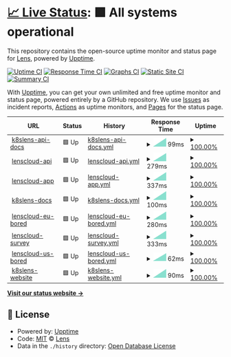 # [📈 Live Status](https://status.k8slens.dev): <!--live status--> **🟩 All systems operational**

This repository contains the open-source uptime monitor and status page for [Lens](https://k8slens.dev/), powered by [Upptime](https://github.com/upptime/upptime).

[![Uptime CI](https://github.com/lensapp/k8slens-status/workflows/Uptime%20CI/badge.svg)](https://github.com/lensapp/k8slens-status/actions?query=workflow%3A%22Uptime+CI%22)
[![Response Time CI](https://github.com/lensapp/k8slens-status/workflows/Response%20Time%20CI/badge.svg)](https://github.com/lensapp/k8slens-status/actions?query=workflow%3A%22Response+Time+CI%22)
[![Graphs CI](https://github.com/lensapp/k8slens-status/workflows/Graphs%20CI/badge.svg)](https://github.com/lensapp/k8slens-status/actions?query=workflow%3A%22Graphs+CI%22)
[![Static Site CI](https://github.com/lensapp/k8slens-status/workflows/Static%20Site%20CI/badge.svg)](https://github.com/lensapp/k8slens-status/actions?query=workflow%3A%22Static+Site+CI%22)
[![Summary CI](https://github.com/lensapp/k8slens-status/workflows/Summary%20CI/badge.svg)](https://github.com/lensapp/k8slens-status/actions?query=workflow%3A%22Summary+CI%22)

With [Upptime](https://upptime.js.org), you can get your own unlimited and free uptime monitor and status page, powered entirely by a GitHub repository. We use [Issues](https://github.com/lensapp/k8slens-status/issues) as incident reports, [Actions](https://github.com/lensapp/k8slens-status/actions) as uptime monitors, and [Pages](https://status.k8slens.dev) for the status page.

<!--start: status pages-->
<!-- This summary is generated by Upptime (https://github.com/upptime/upptime) -->
<!-- Do not edit this manually, your changes will be overwritten -->
<!-- prettier-ignore -->
| URL | Status | History | Response Time | Uptime |
| --- | ------ | ------- | ------------- | ------ |
| <img alt="" src="https://favicons.githubusercontent.com/api-docs.k8slens.dev" height="13"> [k8slens-api-docs](https://api-docs.k8slens.dev) | 🟩 Up | [k8slens-api-docs.yml](https://github.com/lensapp/k8slens-status/commits/HEAD/history/k8slens-api-docs.yml) | <details><summary><img alt="Response time graph" src="./graphs/k8slens-api-docs/response-time-week.png" height="20"> 99ms</summary><br><a href="https://status.k8slens.dev/history/k8slens-api-docs"><img alt="Response time 99" src="https://img.shields.io/endpoint?url=https%3A%2F%2Fraw.githubusercontent.com%2Flensapp%2Fk8slens-status%2FHEAD%2Fapi%2Fk8slens-api-docs%2Fresponse-time.json"></a><br><a href="https://status.k8slens.dev/history/k8slens-api-docs"><img alt="24-hour response time 99" src="https://img.shields.io/endpoint?url=https%3A%2F%2Fraw.githubusercontent.com%2Flensapp%2Fk8slens-status%2FHEAD%2Fapi%2Fk8slens-api-docs%2Fresponse-time-day.json"></a><br><a href="https://status.k8slens.dev/history/k8slens-api-docs"><img alt="7-day response time 99" src="https://img.shields.io/endpoint?url=https%3A%2F%2Fraw.githubusercontent.com%2Flensapp%2Fk8slens-status%2FHEAD%2Fapi%2Fk8slens-api-docs%2Fresponse-time-week.json"></a><br><a href="https://status.k8slens.dev/history/k8slens-api-docs"><img alt="30-day response time 99" src="https://img.shields.io/endpoint?url=https%3A%2F%2Fraw.githubusercontent.com%2Flensapp%2Fk8slens-status%2FHEAD%2Fapi%2Fk8slens-api-docs%2Fresponse-time-month.json"></a><br><a href="https://status.k8slens.dev/history/k8slens-api-docs"><img alt="1-year response time 99" src="https://img.shields.io/endpoint?url=https%3A%2F%2Fraw.githubusercontent.com%2Flensapp%2Fk8slens-status%2FHEAD%2Fapi%2Fk8slens-api-docs%2Fresponse-time-year.json"></a></details> | <details><summary><a href="https://status.k8slens.dev/history/k8slens-api-docs">100.00%</a></summary><a href="https://status.k8slens.dev/history/k8slens-api-docs"><img alt="All-time uptime 100.00%" src="https://img.shields.io/endpoint?url=https%3A%2F%2Fraw.githubusercontent.com%2Flensapp%2Fk8slens-status%2FHEAD%2Fapi%2Fk8slens-api-docs%2Fuptime.json"></a><br><a href="https://status.k8slens.dev/history/k8slens-api-docs"><img alt="24-hour uptime 100.00%" src="https://img.shields.io/endpoint?url=https%3A%2F%2Fraw.githubusercontent.com%2Flensapp%2Fk8slens-status%2FHEAD%2Fapi%2Fk8slens-api-docs%2Fuptime-day.json"></a><br><a href="https://status.k8slens.dev/history/k8slens-api-docs"><img alt="7-day uptime 100.00%" src="https://img.shields.io/endpoint?url=https%3A%2F%2Fraw.githubusercontent.com%2Flensapp%2Fk8slens-status%2FHEAD%2Fapi%2Fk8slens-api-docs%2Fuptime-week.json"></a><br><a href="https://status.k8slens.dev/history/k8slens-api-docs"><img alt="30-day uptime 100.00%" src="https://img.shields.io/endpoint?url=https%3A%2F%2Fraw.githubusercontent.com%2Flensapp%2Fk8slens-status%2FHEAD%2Fapi%2Fk8slens-api-docs%2Fuptime-month.json"></a><br><a href="https://status.k8slens.dev/history/k8slens-api-docs"><img alt="1-year uptime 100.00%" src="https://img.shields.io/endpoint?url=https%3A%2F%2Fraw.githubusercontent.com%2Flensapp%2Fk8slens-status%2FHEAD%2Fapi%2Fk8slens-api-docs%2Fuptime-year.json"></a></details>
| <img alt="" src="https://favicons.githubusercontent.com/api.k8slens.dev" height="13"> [lenscloud-api](https://api.k8slens.dev) | 🟩 Up | [lenscloud-api.yml](https://github.com/lensapp/k8slens-status/commits/HEAD/history/lenscloud-api.yml) | <details><summary><img alt="Response time graph" src="./graphs/lenscloud-api/response-time-week.png" height="20"> 279ms</summary><br><a href="https://status.k8slens.dev/history/lenscloud-api"><img alt="Response time 279" src="https://img.shields.io/endpoint?url=https%3A%2F%2Fraw.githubusercontent.com%2Flensapp%2Fk8slens-status%2FHEAD%2Fapi%2Flenscloud-api%2Fresponse-time.json"></a><br><a href="https://status.k8slens.dev/history/lenscloud-api"><img alt="24-hour response time 279" src="https://img.shields.io/endpoint?url=https%3A%2F%2Fraw.githubusercontent.com%2Flensapp%2Fk8slens-status%2FHEAD%2Fapi%2Flenscloud-api%2Fresponse-time-day.json"></a><br><a href="https://status.k8slens.dev/history/lenscloud-api"><img alt="7-day response time 279" src="https://img.shields.io/endpoint?url=https%3A%2F%2Fraw.githubusercontent.com%2Flensapp%2Fk8slens-status%2FHEAD%2Fapi%2Flenscloud-api%2Fresponse-time-week.json"></a><br><a href="https://status.k8slens.dev/history/lenscloud-api"><img alt="30-day response time 279" src="https://img.shields.io/endpoint?url=https%3A%2F%2Fraw.githubusercontent.com%2Flensapp%2Fk8slens-status%2FHEAD%2Fapi%2Flenscloud-api%2Fresponse-time-month.json"></a><br><a href="https://status.k8slens.dev/history/lenscloud-api"><img alt="1-year response time 279" src="https://img.shields.io/endpoint?url=https%3A%2F%2Fraw.githubusercontent.com%2Flensapp%2Fk8slens-status%2FHEAD%2Fapi%2Flenscloud-api%2Fresponse-time-year.json"></a></details> | <details><summary><a href="https://status.k8slens.dev/history/lenscloud-api">100.00%</a></summary><a href="https://status.k8slens.dev/history/lenscloud-api"><img alt="All-time uptime 100.00%" src="https://img.shields.io/endpoint?url=https%3A%2F%2Fraw.githubusercontent.com%2Flensapp%2Fk8slens-status%2FHEAD%2Fapi%2Flenscloud-api%2Fuptime.json"></a><br><a href="https://status.k8slens.dev/history/lenscloud-api"><img alt="24-hour uptime 100.00%" src="https://img.shields.io/endpoint?url=https%3A%2F%2Fraw.githubusercontent.com%2Flensapp%2Fk8slens-status%2FHEAD%2Fapi%2Flenscloud-api%2Fuptime-day.json"></a><br><a href="https://status.k8slens.dev/history/lenscloud-api"><img alt="7-day uptime 100.00%" src="https://img.shields.io/endpoint?url=https%3A%2F%2Fraw.githubusercontent.com%2Flensapp%2Fk8slens-status%2FHEAD%2Fapi%2Flenscloud-api%2Fuptime-week.json"></a><br><a href="https://status.k8slens.dev/history/lenscloud-api"><img alt="30-day uptime 100.00%" src="https://img.shields.io/endpoint?url=https%3A%2F%2Fraw.githubusercontent.com%2Flensapp%2Fk8slens-status%2FHEAD%2Fapi%2Flenscloud-api%2Fuptime-month.json"></a><br><a href="https://status.k8slens.dev/history/lenscloud-api"><img alt="1-year uptime 100.00%" src="https://img.shields.io/endpoint?url=https%3A%2F%2Fraw.githubusercontent.com%2Flensapp%2Fk8slens-status%2FHEAD%2Fapi%2Flenscloud-api%2Fuptime-year.json"></a></details>
| <img alt="" src="https://favicons.githubusercontent.com/app.k8slens.dev" height="13"> [lenscloud-app](https://app.k8slens.dev) | 🟩 Up | [lenscloud-app.yml](https://github.com/lensapp/k8slens-status/commits/HEAD/history/lenscloud-app.yml) | <details><summary><img alt="Response time graph" src="./graphs/lenscloud-app/response-time-week.png" height="20"> 337ms</summary><br><a href="https://status.k8slens.dev/history/lenscloud-app"><img alt="Response time 337" src="https://img.shields.io/endpoint?url=https%3A%2F%2Fraw.githubusercontent.com%2Flensapp%2Fk8slens-status%2FHEAD%2Fapi%2Flenscloud-app%2Fresponse-time.json"></a><br><a href="https://status.k8slens.dev/history/lenscloud-app"><img alt="24-hour response time 337" src="https://img.shields.io/endpoint?url=https%3A%2F%2Fraw.githubusercontent.com%2Flensapp%2Fk8slens-status%2FHEAD%2Fapi%2Flenscloud-app%2Fresponse-time-day.json"></a><br><a href="https://status.k8slens.dev/history/lenscloud-app"><img alt="7-day response time 337" src="https://img.shields.io/endpoint?url=https%3A%2F%2Fraw.githubusercontent.com%2Flensapp%2Fk8slens-status%2FHEAD%2Fapi%2Flenscloud-app%2Fresponse-time-week.json"></a><br><a href="https://status.k8slens.dev/history/lenscloud-app"><img alt="30-day response time 337" src="https://img.shields.io/endpoint?url=https%3A%2F%2Fraw.githubusercontent.com%2Flensapp%2Fk8slens-status%2FHEAD%2Fapi%2Flenscloud-app%2Fresponse-time-month.json"></a><br><a href="https://status.k8slens.dev/history/lenscloud-app"><img alt="1-year response time 337" src="https://img.shields.io/endpoint?url=https%3A%2F%2Fraw.githubusercontent.com%2Flensapp%2Fk8slens-status%2FHEAD%2Fapi%2Flenscloud-app%2Fresponse-time-year.json"></a></details> | <details><summary><a href="https://status.k8slens.dev/history/lenscloud-app">100.00%</a></summary><a href="https://status.k8slens.dev/history/lenscloud-app"><img alt="All-time uptime 100.00%" src="https://img.shields.io/endpoint?url=https%3A%2F%2Fraw.githubusercontent.com%2Flensapp%2Fk8slens-status%2FHEAD%2Fapi%2Flenscloud-app%2Fuptime.json"></a><br><a href="https://status.k8slens.dev/history/lenscloud-app"><img alt="24-hour uptime 100.00%" src="https://img.shields.io/endpoint?url=https%3A%2F%2Fraw.githubusercontent.com%2Flensapp%2Fk8slens-status%2FHEAD%2Fapi%2Flenscloud-app%2Fuptime-day.json"></a><br><a href="https://status.k8slens.dev/history/lenscloud-app"><img alt="7-day uptime 100.00%" src="https://img.shields.io/endpoint?url=https%3A%2F%2Fraw.githubusercontent.com%2Flensapp%2Fk8slens-status%2FHEAD%2Fapi%2Flenscloud-app%2Fuptime-week.json"></a><br><a href="https://status.k8slens.dev/history/lenscloud-app"><img alt="30-day uptime 100.00%" src="https://img.shields.io/endpoint?url=https%3A%2F%2Fraw.githubusercontent.com%2Flensapp%2Fk8slens-status%2FHEAD%2Fapi%2Flenscloud-app%2Fuptime-month.json"></a><br><a href="https://status.k8slens.dev/history/lenscloud-app"><img alt="1-year uptime 100.00%" src="https://img.shields.io/endpoint?url=https%3A%2F%2Fraw.githubusercontent.com%2Flensapp%2Fk8slens-status%2FHEAD%2Fapi%2Flenscloud-app%2Fuptime-year.json"></a></details>
| <img alt="" src="https://favicons.githubusercontent.com/docs.k8slens.dev" height="13"> [k8slens-docs](https://docs.k8slens.dev) | 🟩 Up | [k8slens-docs.yml](https://github.com/lensapp/k8slens-status/commits/HEAD/history/k8slens-docs.yml) | <details><summary><img alt="Response time graph" src="./graphs/k8slens-docs/response-time-week.png" height="20"> 100ms</summary><br><a href="https://status.k8slens.dev/history/k8slens-docs"><img alt="Response time 100" src="https://img.shields.io/endpoint?url=https%3A%2F%2Fraw.githubusercontent.com%2Flensapp%2Fk8slens-status%2FHEAD%2Fapi%2Fk8slens-docs%2Fresponse-time.json"></a><br><a href="https://status.k8slens.dev/history/k8slens-docs"><img alt="24-hour response time 100" src="https://img.shields.io/endpoint?url=https%3A%2F%2Fraw.githubusercontent.com%2Flensapp%2Fk8slens-status%2FHEAD%2Fapi%2Fk8slens-docs%2Fresponse-time-day.json"></a><br><a href="https://status.k8slens.dev/history/k8slens-docs"><img alt="7-day response time 100" src="https://img.shields.io/endpoint?url=https%3A%2F%2Fraw.githubusercontent.com%2Flensapp%2Fk8slens-status%2FHEAD%2Fapi%2Fk8slens-docs%2Fresponse-time-week.json"></a><br><a href="https://status.k8slens.dev/history/k8slens-docs"><img alt="30-day response time 100" src="https://img.shields.io/endpoint?url=https%3A%2F%2Fraw.githubusercontent.com%2Flensapp%2Fk8slens-status%2FHEAD%2Fapi%2Fk8slens-docs%2Fresponse-time-month.json"></a><br><a href="https://status.k8slens.dev/history/k8slens-docs"><img alt="1-year response time 100" src="https://img.shields.io/endpoint?url=https%3A%2F%2Fraw.githubusercontent.com%2Flensapp%2Fk8slens-status%2FHEAD%2Fapi%2Fk8slens-docs%2Fresponse-time-year.json"></a></details> | <details><summary><a href="https://status.k8slens.dev/history/k8slens-docs">100.00%</a></summary><a href="https://status.k8slens.dev/history/k8slens-docs"><img alt="All-time uptime 100.00%" src="https://img.shields.io/endpoint?url=https%3A%2F%2Fraw.githubusercontent.com%2Flensapp%2Fk8slens-status%2FHEAD%2Fapi%2Fk8slens-docs%2Fuptime.json"></a><br><a href="https://status.k8slens.dev/history/k8slens-docs"><img alt="24-hour uptime 100.00%" src="https://img.shields.io/endpoint?url=https%3A%2F%2Fraw.githubusercontent.com%2Flensapp%2Fk8slens-status%2FHEAD%2Fapi%2Fk8slens-docs%2Fuptime-day.json"></a><br><a href="https://status.k8slens.dev/history/k8slens-docs"><img alt="7-day uptime 100.00%" src="https://img.shields.io/endpoint?url=https%3A%2F%2Fraw.githubusercontent.com%2Flensapp%2Fk8slens-status%2FHEAD%2Fapi%2Fk8slens-docs%2Fuptime-week.json"></a><br><a href="https://status.k8slens.dev/history/k8slens-docs"><img alt="30-day uptime 100.00%" src="https://img.shields.io/endpoint?url=https%3A%2F%2Fraw.githubusercontent.com%2Flensapp%2Fk8slens-status%2FHEAD%2Fapi%2Fk8slens-docs%2Fuptime-month.json"></a><br><a href="https://status.k8slens.dev/history/k8slens-docs"><img alt="1-year uptime 100.00%" src="https://img.shields.io/endpoint?url=https%3A%2F%2Fraw.githubusercontent.com%2Flensapp%2Fk8slens-status%2FHEAD%2Fapi%2Fk8slens-docs%2Fuptime-year.json"></a></details>
| <img alt="" src="https://favicons.githubusercontent.com/eu.bored.k8slens.dev" height="13"> [lenscloud-eu-bored](https://eu.bored.k8slens.dev/healthz) | 🟩 Up | [lenscloud-eu-bored.yml](https://github.com/lensapp/k8slens-status/commits/HEAD/history/lenscloud-eu-bored.yml) | <details><summary><img alt="Response time graph" src="./graphs/lenscloud-eu-bored/response-time-week.png" height="20"> 280ms</summary><br><a href="https://status.k8slens.dev/history/lenscloud-eu-bored"><img alt="Response time 280" src="https://img.shields.io/endpoint?url=https%3A%2F%2Fraw.githubusercontent.com%2Flensapp%2Fk8slens-status%2FHEAD%2Fapi%2Flenscloud-eu-bored%2Fresponse-time.json"></a><br><a href="https://status.k8slens.dev/history/lenscloud-eu-bored"><img alt="24-hour response time 280" src="https://img.shields.io/endpoint?url=https%3A%2F%2Fraw.githubusercontent.com%2Flensapp%2Fk8slens-status%2FHEAD%2Fapi%2Flenscloud-eu-bored%2Fresponse-time-day.json"></a><br><a href="https://status.k8slens.dev/history/lenscloud-eu-bored"><img alt="7-day response time 280" src="https://img.shields.io/endpoint?url=https%3A%2F%2Fraw.githubusercontent.com%2Flensapp%2Fk8slens-status%2FHEAD%2Fapi%2Flenscloud-eu-bored%2Fresponse-time-week.json"></a><br><a href="https://status.k8slens.dev/history/lenscloud-eu-bored"><img alt="30-day response time 280" src="https://img.shields.io/endpoint?url=https%3A%2F%2Fraw.githubusercontent.com%2Flensapp%2Fk8slens-status%2FHEAD%2Fapi%2Flenscloud-eu-bored%2Fresponse-time-month.json"></a><br><a href="https://status.k8slens.dev/history/lenscloud-eu-bored"><img alt="1-year response time 280" src="https://img.shields.io/endpoint?url=https%3A%2F%2Fraw.githubusercontent.com%2Flensapp%2Fk8slens-status%2FHEAD%2Fapi%2Flenscloud-eu-bored%2Fresponse-time-year.json"></a></details> | <details><summary><a href="https://status.k8slens.dev/history/lenscloud-eu-bored">100.00%</a></summary><a href="https://status.k8slens.dev/history/lenscloud-eu-bored"><img alt="All-time uptime 100.00%" src="https://img.shields.io/endpoint?url=https%3A%2F%2Fraw.githubusercontent.com%2Flensapp%2Fk8slens-status%2FHEAD%2Fapi%2Flenscloud-eu-bored%2Fuptime.json"></a><br><a href="https://status.k8slens.dev/history/lenscloud-eu-bored"><img alt="24-hour uptime 100.00%" src="https://img.shields.io/endpoint?url=https%3A%2F%2Fraw.githubusercontent.com%2Flensapp%2Fk8slens-status%2FHEAD%2Fapi%2Flenscloud-eu-bored%2Fuptime-day.json"></a><br><a href="https://status.k8slens.dev/history/lenscloud-eu-bored"><img alt="7-day uptime 100.00%" src="https://img.shields.io/endpoint?url=https%3A%2F%2Fraw.githubusercontent.com%2Flensapp%2Fk8slens-status%2FHEAD%2Fapi%2Flenscloud-eu-bored%2Fuptime-week.json"></a><br><a href="https://status.k8slens.dev/history/lenscloud-eu-bored"><img alt="30-day uptime 100.00%" src="https://img.shields.io/endpoint?url=https%3A%2F%2Fraw.githubusercontent.com%2Flensapp%2Fk8slens-status%2FHEAD%2Fapi%2Flenscloud-eu-bored%2Fuptime-month.json"></a><br><a href="https://status.k8slens.dev/history/lenscloud-eu-bored"><img alt="1-year uptime 100.00%" src="https://img.shields.io/endpoint?url=https%3A%2F%2Fraw.githubusercontent.com%2Flensapp%2Fk8slens-status%2FHEAD%2Fapi%2Flenscloud-eu-bored%2Fuptime-year.json"></a></details>
| <img alt="" src="https://favicons.githubusercontent.com/survey.k8slens.dev" height="13"> [lenscloud-survey](https://survey.k8slens.dev/api) | 🟩 Up | [lenscloud-survey.yml](https://github.com/lensapp/k8slens-status/commits/HEAD/history/lenscloud-survey.yml) | <details><summary><img alt="Response time graph" src="./graphs/lenscloud-survey/response-time-week.png" height="20"> 333ms</summary><br><a href="https://status.k8slens.dev/history/lenscloud-survey"><img alt="Response time 333" src="https://img.shields.io/endpoint?url=https%3A%2F%2Fraw.githubusercontent.com%2Flensapp%2Fk8slens-status%2FHEAD%2Fapi%2Flenscloud-survey%2Fresponse-time.json"></a><br><a href="https://status.k8slens.dev/history/lenscloud-survey"><img alt="24-hour response time 333" src="https://img.shields.io/endpoint?url=https%3A%2F%2Fraw.githubusercontent.com%2Flensapp%2Fk8slens-status%2FHEAD%2Fapi%2Flenscloud-survey%2Fresponse-time-day.json"></a><br><a href="https://status.k8slens.dev/history/lenscloud-survey"><img alt="7-day response time 333" src="https://img.shields.io/endpoint?url=https%3A%2F%2Fraw.githubusercontent.com%2Flensapp%2Fk8slens-status%2FHEAD%2Fapi%2Flenscloud-survey%2Fresponse-time-week.json"></a><br><a href="https://status.k8slens.dev/history/lenscloud-survey"><img alt="30-day response time 333" src="https://img.shields.io/endpoint?url=https%3A%2F%2Fraw.githubusercontent.com%2Flensapp%2Fk8slens-status%2FHEAD%2Fapi%2Flenscloud-survey%2Fresponse-time-month.json"></a><br><a href="https://status.k8slens.dev/history/lenscloud-survey"><img alt="1-year response time 333" src="https://img.shields.io/endpoint?url=https%3A%2F%2Fraw.githubusercontent.com%2Flensapp%2Fk8slens-status%2FHEAD%2Fapi%2Flenscloud-survey%2Fresponse-time-year.json"></a></details> | <details><summary><a href="https://status.k8slens.dev/history/lenscloud-survey">100.00%</a></summary><a href="https://status.k8slens.dev/history/lenscloud-survey"><img alt="All-time uptime 100.00%" src="https://img.shields.io/endpoint?url=https%3A%2F%2Fraw.githubusercontent.com%2Flensapp%2Fk8slens-status%2FHEAD%2Fapi%2Flenscloud-survey%2Fuptime.json"></a><br><a href="https://status.k8slens.dev/history/lenscloud-survey"><img alt="24-hour uptime 100.00%" src="https://img.shields.io/endpoint?url=https%3A%2F%2Fraw.githubusercontent.com%2Flensapp%2Fk8slens-status%2FHEAD%2Fapi%2Flenscloud-survey%2Fuptime-day.json"></a><br><a href="https://status.k8slens.dev/history/lenscloud-survey"><img alt="7-day uptime 100.00%" src="https://img.shields.io/endpoint?url=https%3A%2F%2Fraw.githubusercontent.com%2Flensapp%2Fk8slens-status%2FHEAD%2Fapi%2Flenscloud-survey%2Fuptime-week.json"></a><br><a href="https://status.k8slens.dev/history/lenscloud-survey"><img alt="30-day uptime 100.00%" src="https://img.shields.io/endpoint?url=https%3A%2F%2Fraw.githubusercontent.com%2Flensapp%2Fk8slens-status%2FHEAD%2Fapi%2Flenscloud-survey%2Fuptime-month.json"></a><br><a href="https://status.k8slens.dev/history/lenscloud-survey"><img alt="1-year uptime 100.00%" src="https://img.shields.io/endpoint?url=https%3A%2F%2Fraw.githubusercontent.com%2Flensapp%2Fk8slens-status%2FHEAD%2Fapi%2Flenscloud-survey%2Fuptime-year.json"></a></details>
| <img alt="" src="https://favicons.githubusercontent.com/us.bored.k8slens.dev" height="13"> [lenscloud-us-bored](https://us.bored.k8slens.dev/healthz) | 🟩 Up | [lenscloud-us-bored.yml](https://github.com/lensapp/k8slens-status/commits/HEAD/history/lenscloud-us-bored.yml) | <details><summary><img alt="Response time graph" src="./graphs/lenscloud-us-bored/response-time-week.png" height="20"> 62ms</summary><br><a href="https://status.k8slens.dev/history/lenscloud-us-bored"><img alt="Response time 62" src="https://img.shields.io/endpoint?url=https%3A%2F%2Fraw.githubusercontent.com%2Flensapp%2Fk8slens-status%2FHEAD%2Fapi%2Flenscloud-us-bored%2Fresponse-time.json"></a><br><a href="https://status.k8slens.dev/history/lenscloud-us-bored"><img alt="24-hour response time 62" src="https://img.shields.io/endpoint?url=https%3A%2F%2Fraw.githubusercontent.com%2Flensapp%2Fk8slens-status%2FHEAD%2Fapi%2Flenscloud-us-bored%2Fresponse-time-day.json"></a><br><a href="https://status.k8slens.dev/history/lenscloud-us-bored"><img alt="7-day response time 62" src="https://img.shields.io/endpoint?url=https%3A%2F%2Fraw.githubusercontent.com%2Flensapp%2Fk8slens-status%2FHEAD%2Fapi%2Flenscloud-us-bored%2Fresponse-time-week.json"></a><br><a href="https://status.k8slens.dev/history/lenscloud-us-bored"><img alt="30-day response time 62" src="https://img.shields.io/endpoint?url=https%3A%2F%2Fraw.githubusercontent.com%2Flensapp%2Fk8slens-status%2FHEAD%2Fapi%2Flenscloud-us-bored%2Fresponse-time-month.json"></a><br><a href="https://status.k8slens.dev/history/lenscloud-us-bored"><img alt="1-year response time 62" src="https://img.shields.io/endpoint?url=https%3A%2F%2Fraw.githubusercontent.com%2Flensapp%2Fk8slens-status%2FHEAD%2Fapi%2Flenscloud-us-bored%2Fresponse-time-year.json"></a></details> | <details><summary><a href="https://status.k8slens.dev/history/lenscloud-us-bored">100.00%</a></summary><a href="https://status.k8slens.dev/history/lenscloud-us-bored"><img alt="All-time uptime 100.00%" src="https://img.shields.io/endpoint?url=https%3A%2F%2Fraw.githubusercontent.com%2Flensapp%2Fk8slens-status%2FHEAD%2Fapi%2Flenscloud-us-bored%2Fuptime.json"></a><br><a href="https://status.k8slens.dev/history/lenscloud-us-bored"><img alt="24-hour uptime 100.00%" src="https://img.shields.io/endpoint?url=https%3A%2F%2Fraw.githubusercontent.com%2Flensapp%2Fk8slens-status%2FHEAD%2Fapi%2Flenscloud-us-bored%2Fuptime-day.json"></a><br><a href="https://status.k8slens.dev/history/lenscloud-us-bored"><img alt="7-day uptime 100.00%" src="https://img.shields.io/endpoint?url=https%3A%2F%2Fraw.githubusercontent.com%2Flensapp%2Fk8slens-status%2FHEAD%2Fapi%2Flenscloud-us-bored%2Fuptime-week.json"></a><br><a href="https://status.k8slens.dev/history/lenscloud-us-bored"><img alt="30-day uptime 100.00%" src="https://img.shields.io/endpoint?url=https%3A%2F%2Fraw.githubusercontent.com%2Flensapp%2Fk8slens-status%2FHEAD%2Fapi%2Flenscloud-us-bored%2Fuptime-month.json"></a><br><a href="https://status.k8slens.dev/history/lenscloud-us-bored"><img alt="1-year uptime 100.00%" src="https://img.shields.io/endpoint?url=https%3A%2F%2Fraw.githubusercontent.com%2Flensapp%2Fk8slens-status%2FHEAD%2Fapi%2Flenscloud-us-bored%2Fuptime-year.json"></a></details>
| <img alt="" src="https://favicons.githubusercontent.com/k8slens.dev" height="13"> [k8slens-website](https://k8slens.dev) | 🟩 Up | [k8slens-website.yml](https://github.com/lensapp/k8slens-status/commits/HEAD/history/k8slens-website.yml) | <details><summary><img alt="Response time graph" src="./graphs/k8slens-website/response-time-week.png" height="20"> 90ms</summary><br><a href="https://status.k8slens.dev/history/k8slens-website"><img alt="Response time 90" src="https://img.shields.io/endpoint?url=https%3A%2F%2Fraw.githubusercontent.com%2Flensapp%2Fk8slens-status%2FHEAD%2Fapi%2Fk8slens-website%2Fresponse-time.json"></a><br><a href="https://status.k8slens.dev/history/k8slens-website"><img alt="24-hour response time 90" src="https://img.shields.io/endpoint?url=https%3A%2F%2Fraw.githubusercontent.com%2Flensapp%2Fk8slens-status%2FHEAD%2Fapi%2Fk8slens-website%2Fresponse-time-day.json"></a><br><a href="https://status.k8slens.dev/history/k8slens-website"><img alt="7-day response time 90" src="https://img.shields.io/endpoint?url=https%3A%2F%2Fraw.githubusercontent.com%2Flensapp%2Fk8slens-status%2FHEAD%2Fapi%2Fk8slens-website%2Fresponse-time-week.json"></a><br><a href="https://status.k8slens.dev/history/k8slens-website"><img alt="30-day response time 90" src="https://img.shields.io/endpoint?url=https%3A%2F%2Fraw.githubusercontent.com%2Flensapp%2Fk8slens-status%2FHEAD%2Fapi%2Fk8slens-website%2Fresponse-time-month.json"></a><br><a href="https://status.k8slens.dev/history/k8slens-website"><img alt="1-year response time 90" src="https://img.shields.io/endpoint?url=https%3A%2F%2Fraw.githubusercontent.com%2Flensapp%2Fk8slens-status%2FHEAD%2Fapi%2Fk8slens-website%2Fresponse-time-year.json"></a></details> | <details><summary><a href="https://status.k8slens.dev/history/k8slens-website">100.00%</a></summary><a href="https://status.k8slens.dev/history/k8slens-website"><img alt="All-time uptime 100.00%" src="https://img.shields.io/endpoint?url=https%3A%2F%2Fraw.githubusercontent.com%2Flensapp%2Fk8slens-status%2FHEAD%2Fapi%2Fk8slens-website%2Fuptime.json"></a><br><a href="https://status.k8slens.dev/history/k8slens-website"><img alt="24-hour uptime 100.00%" src="https://img.shields.io/endpoint?url=https%3A%2F%2Fraw.githubusercontent.com%2Flensapp%2Fk8slens-status%2FHEAD%2Fapi%2Fk8slens-website%2Fuptime-day.json"></a><br><a href="https://status.k8slens.dev/history/k8slens-website"><img alt="7-day uptime 100.00%" src="https://img.shields.io/endpoint?url=https%3A%2F%2Fraw.githubusercontent.com%2Flensapp%2Fk8slens-status%2FHEAD%2Fapi%2Fk8slens-website%2Fuptime-week.json"></a><br><a href="https://status.k8slens.dev/history/k8slens-website"><img alt="30-day uptime 100.00%" src="https://img.shields.io/endpoint?url=https%3A%2F%2Fraw.githubusercontent.com%2Flensapp%2Fk8slens-status%2FHEAD%2Fapi%2Fk8slens-website%2Fuptime-month.json"></a><br><a href="https://status.k8slens.dev/history/k8slens-website"><img alt="1-year uptime 100.00%" src="https://img.shields.io/endpoint?url=https%3A%2F%2Fraw.githubusercontent.com%2Flensapp%2Fk8slens-status%2FHEAD%2Fapi%2Fk8slens-website%2Fuptime-year.json"></a></details>

<!--end: status pages-->

[**Visit our status website →**](https://status.k8slens.dev)

## 📄 License

- Powered by: [Upptime](https://github.com/upptime/upptime)
- Code: [MIT](./LICENSE) © [Lens](https://k8slens.dev/)
- Data in the `./history` directory: [Open Database License](https://opendatacommons.org/licenses/odbl/1-0/)
